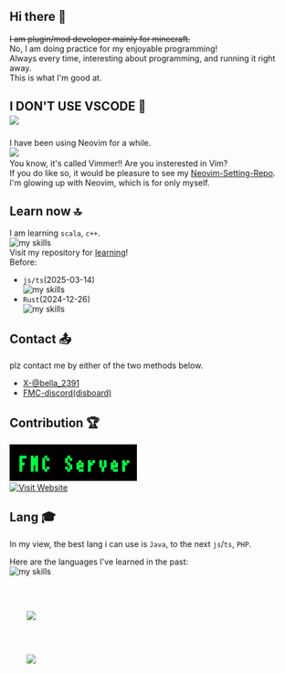 ## Hi there 👋
~~I am plugin/mod developer mainly for minecraft.~~  
No, I am doing practice for my enjoyable programming!  
Always every time, interesting about programming, and running it right away.  
This is what I'm good at.  

## <div>I DON'T USE VSCODE&nbsp;🚫<br><a href="https://skillicons.dev"><img src="https://skillicons.dev/icons?i=vscode&theme=light"/></a>
I have been using Neovim for a while.  
<a href="https://skillicons.dev"><img src="https://skillicons.dev/icons?i=vim,neovim&theme=light" /></a><br>
You know, it's called Vimmer!!
Are you insterested in Vim?  
If you do like so, it would be pleasure to see my [Neovim-Setting-Repo](https://github.com/bella2391/my-nvim.git).  
I'm glowing up with Neovim, which is for only myself.

## Learn now 🔝
I am learning `scala`, `c++`.  
<img alt="my skills" src="https://skillicons.dev/icons?i=scala,cpp&theme=light"><br>
Visit my repository for [learning](https://github.com/bella2391/Learning.git)!  
Before:  
- `js/ts`(2025-03-14)  
<img alt="my skills" src="https://skillicons.dev/icons?i=js,ts&theme=light"><br>
- `Rust`(2024-12-26)  
<img alt="my skills" src="https://skillicons.dev/icons?i=rust&theme=light"><br>

## Contact 📤
plz contact me by either of the two methods below.
* [X-@bella_2391](https://x.com/bella_2391)
* [FMC-discord(disboard)](https://disboard.org/server/1094969099349671971)

## Contribution 🏆
[![Banner](https://github.com/bella2391/branding/blob/master/banner/fmc.png "Banner")](https://keyp.f5.si/)  
[![Visit Website](https://img.shields.io/badge/Visit_Website-007BFF?style=for-the-badge)](https://keyp.f5.si/)

## Lang 🎓
In my view, the best lang i can use is `Java`, to the next `js`/`ts`, `PHP`.  
  
Here are the languages I've learned in the past:  
<img alt="my skills" src="https://skillicons.dev/icons?i=java,gradle,js,ts,nodejs,php,c,cpp,python,scala,rust&theme=light"><br><br>
<div style="display: flex; flex-wrap: wrap; flex-direction: column;">
  <div style="margin: 30px;">
    <a href="https://github.com/anuraghazra/github-readme-stats">
      <img align="left" src="https://github-readme-stats.vercel.app/api/top-langs/?username=bella2391&show_icons=true&theme=gruvbox_light&layout=compact" />
    </a>
  </div>
  <div style="margin: 30px;">
    <a href="https://github.com/anuraghazra/github-readme-stats">
      <img align="left" src="https://github-readme-stats.vercel.app/api?username=bella2391&show_icons=true&theme=moltack" />
    </a>
  </div>
</div>


